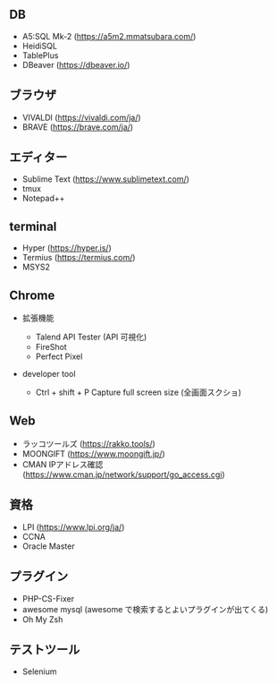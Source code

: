 ## DB
- A5:SQL Mk-2 (https://a5m2.mmatsubara.com/)
- HeidiSQL
- TablePlus
- DBeaver (https://dbeaver.io/)

## ブラウザ
- VIVALDI (https://vivaldi.com/ja/)
- BRAVE (https://brave.com/ja/)

## エディター
- Sublime Text (https://www.sublimetext.com/)
- tmux
- Notepad++

## terminal
- Hyper (https://hyper.is/)
- Termius (https://termius.com/)
- MSYS2

## Chrome
- 拡張機能
  - Talend API Tester (API 可視化)
  - FireShot
  - Perfect Pixel

- developer tool
  - Ctrl + shift + P Capture full screen size (全画面スクショ)

## Web
- ラッコツールズ (https://rakko.tools/)
- MOONGIFT (https://www.moongift.jp/)
- CMAN IPアドレス確認(https://www.cman.jp/network/support/go_access.cgi)

## 資格
- LPI (https://www.lpi.org/ja/)
- CCNA
- Oracle Master

## プラグイン
- PHP-CS-Fixer
- awesome mysql (awesome で検索するとよいプラグインが出てくる)
- Oh My Zsh

## テストツール
- Selenium
